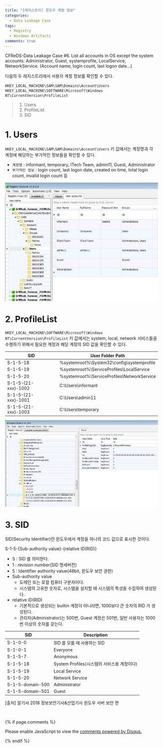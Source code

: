 ```yaml
---
title: "[레지스트리] 윈도우 계정 정보"
categories:
  - Data Leakage Case
tags:
  - Registry
  - Windows Artifacts
comments: true
---
```


CFReDS-Data Leakage Case #6. List all accounts in OS except the system accounts: Administrator, Guest, systemprofile, LocalService, NetworkService. (Account name, login count, last logon date…)

다음의 두 레지스트리에서 사용자 계정 정보를 확인할 수 있다.
```
HKEY_LOCAL_MACHINE\SAM\SAM\Domains\Account\Users
HKEY_LOCAL_MACHINE\SOFTWARE\Microsoft\Windows NT\CurrentVersion\ProfileList
```

> 1. Users
> 2. ProfileList
> 3. SID

# 1. Users

`HKEY_LOCAL_MACHINE\SAM\SAM\Domains\Account\Users` 키 값에서는 계정명과 각 계정에 해당하는 부가적인 정보들을 확인할 수 있다.

- `계정명` : informant, temporary, ITech Team, admin11, Guest, Administrator
- `부가적인 정보` : login count, last logon date, created on time, total login count, invalid login count 등

<center><img src="/assets/2018-08-10-post-data_leakage_case_6/1.jpg"></center>


# 2. ProfileList

`HKEY_LOCAL_MACHINE\SOFTWARE\Microsoft\Windows NT\CurrentVersion\ProfileList` 키 값에서는 system, local, network 서비스들을 수행하기 위해서 필요한 계정과 해당 계정의 SID 값을 확인할 수 있다.

|SID|User Folder Path|
|---|---|
|S-1-5-18|%systemroot%\System32\config\systemprofile|
|S-1-5-19|%systemroot%\ServiceProfiles\LocalService|
|S-1-5-20|%systemroot%\ServiceProfiles\NetworkService|
|S-1-5-{21-xxx}-1002|C:\Users\informant|
|S-1-5-{21-xxx}-1001|C:\Users\admin11|
|S-1-5-{21-xxx}-1003|C:\Users\temporary|

<center><img src="/assets/2018-08-10-post-data_leakage_case_6/2.jpg"></center>


# 3. SID

SID(Security Identifier)란 윈도우에서 계정을 하나의 코드 값으로 표시한 것이다.

S-1-5-{Sub-authority value}-{relative ID(RID)}

- S : SID 를 의미한다.
- 1 : revision number(SID 명세버전)
- 5 : Identifier authority value(48bit, 윈도우 보안 권한)
- Sub-authority value
  - 도메인 또는 로컬 컴퓨터 구분자이다.
  - 시스템의 고유한 숫자로, 시스템을 설치할 때 시스템의 특성을 수집하여 생성된다.
- relative ID(RID)
  - 기본적으로 생성되는 builtin 계정이 아니라면, 1000보다 큰 숫자의 RID 가 생성된다.
  - 관리자(Administrator)는 500번, Guest 계정은 501번, 일반 사용자는 1000번 이상의 숫자를 갖는다.

|SID|Description|
|---|---|
|S-1-0-0|SID 를 모를 때 사용하는 SID|
|S-1-0-1|Everyone|
|S-1-5-7|Anonymous|
|S-1-5-18|System Profiles(시스템의 서비스용 계정이다)|
|S-1-5-19|Local Service|
|S-1-5-20|Network Service|
|S-1-5-domain-500|Administrator|
|S-1-5-domain-501|Guest|

[출처] 알기사 2018 정보보안기사&산업기사 윈도우 서버 보안 편

<br>

{% if page.comments %}

<div id="disqus_thread"></div>
<script>

/**
*  RECOMMENDED CONFIGURATION VARIABLES: EDIT AND UNCOMMENT THE SECTION BELOW TO INSERT DYNAMIC VALUES FROM YOUR PLATFORM OR CMS.
*  LEARN WHY DEFINING THESE VARIABLES IS IMPORTANT: https://disqus.com/admin/universalcode/#configuration-variables*/
/*
var disqus_config = function () {
this.page.url = PAGE_URL;  // Replace PAGE_URL with your page's canonical URL variable
this.page.identifier = PAGE_IDENTIFIER; // Replace PAGE_IDENTIFIER with your page's unique identifier variable
};
*/
(function() { // DON'T EDIT BELOW THIS LINE
var d = document, s = d.createElement('script');
s.src = 'https://https-c0msherl0ck-github-io.disqus.com/embed.js';
s.setAttribute('data-timestamp', +new Date());
(d.head || d.body).appendChild(s);
})();
</script>
<noscript>Please enable JavaScript to view the <a href="https://disqus.com/?ref_noscript">comments powered by Disqus.</a></noscript>
                            
{% endif %}
